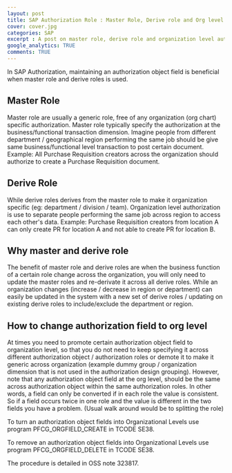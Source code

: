 ```yaml
---
layout: post
title: SAP Authorization Role : Master Role, Derive role and Org level Authorization Field
cover: cover.jpg
categories: SAP
excerpt : A post on master role, derive role and organization level authorization field.
google_analytics: TRUE
comments: TRUE
--- 
```


In SAP Authorization, maintaining an authorization object field is beneficial when master role and derive roles is used. 

## Master Role ##
Master role are usually a generic role, free of any organization (org chart) specific authorization. Master role typically specify the authorization at the business/functional transaction dimension.
Imagine people from different department / geographical region performing the same job should be give same business/functional level transaction to post certain document. 
Example: All Purchase Requisition creators across the organization should authorize to create a Purchase Requisition document.

## Derive Role ##
While derive roles derives from the master role to make it organization specific (eg: department / division / team). 
Organization level authorization is use to separate people performing the same job across region to access each other's data. 
Example: Purchase Requisition creators from location A can only create PR for location A and not able to create PR for location B.

## Why master and derive role ##
The benefit of master role and derive roles are when the business function of a certain role change across the organization, you will only need to update the master roles and re-derivate it across all derive roles. 
While an organization changes (increase / decrease in region or department) can easily be updated in the system with a new set of derive roles / updating on existing derive roles to include/exclude the department or region.

## How to change authorization field to org level ##
At times you need to promote certain authorization object field to organization level, so that you do not need to keep specifying it across different authorization object / authorization roles or demote it to make it generic across organization (example dummy group / organization dimension that is not used in the authorization design grouping).
However, note that any authorization object field at the org level, should be the same across authorization object within the same authorization roles. In other words, a field can only be converted if in each role the value is consistent. So if a field occurs twice in one role and the value is different in the two fields you have a problem. (Usual walk around would be to splitting the role)

To turn an authorization object fields into Organizational Levels use program PFCG_ORGFIELD_CREATE in TCODE SE38.

To remove an authorization object fields into Organizational Levels use program PFCG_ORGFIELD_DELETE in TCODE SE38.

The procedure is detailed in OSS note 323817.
